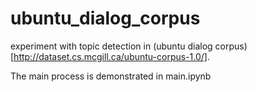 # ubuntu_dialog_corpus

experiment with topic detection in (ubuntu dialog corpus)[http://dataset.cs.mcgill.ca/ubuntu-corpus-1.0/].

The main process is demonstrated in main.ipynb
